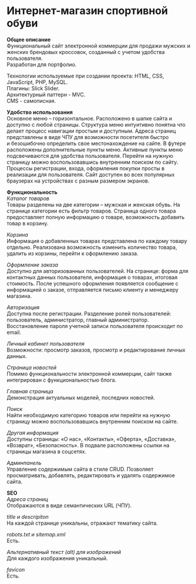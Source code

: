 # Интернет-магазин спортивной обуви


**Общее описание**  
Функциональный сайт электронной коммерции для продажи мужских и женских брендовых кроссовок, созданный с учетом удобства пользователя.  
Разработан для портфолио.

Технологии используемые при создании проекта: HTML, CSS, JavaScript, PHP, MySQL.  
Плагины: Slick  Slider.  
Архитектурный паттерн - MVC.  
CMS - самописная.

**Удобство использования**  
Основное меню – горизонтальное. 
Расположено в шапке сайта и доступно с любой страницы. 
Структура меню интуитивно понятна что делает процесс навигации простым и доступным. 
Адреса страниц представлены в виде ЧПУ для возможности посетителя быстро и безошибочно определить свое местонахождение на сайте.
В футере расположены дополнительные пункты меню. 
Активные пункты меню подсвечиваются для удобства пользователя.
Перейти на нужную страницу можно воспользовавшись внутренним поиском по сайту.
Процессы регистрации, входа, оформления покупки просты в реализации для пользователя.
Сайт доступен во всех популярных браузерах на устройствах с разным размером экранов.

**Функциональность**  
*Каталог товаров*  
Товары разделены на две категории – мужская и женская обувь. На странице категории есть фильтр товаров. 
Страница одного товара предоставляет полную информацию о товаре, возможность добавить товар в корзину.

*Корзина*  
Информация о добавленных товарах представлена по каждому товару отдельно.
Реализована возможность изменить количество товара, удалить из корзины, перейти к оформлению заказа.

*Оформление заказа*  
Доступно для авторизованных пользователей.
На странице: форма для контактных данных пользователя, информация о товарах, итоговая стоимость. 
После успешного оформления появляется сообщение с информацией о заказе, отправляется письмо клиенту и менеджеру магазина.

*Авторизация*  
Доступна после регистрации.
Разделение ролей пользователей: пользователь, администратор, главный администратор.
Восстановление пароля учетной записи пользователя происходит по email.

*Личный кабинет пользователя*  
Возможности: просмотр заказов, просмотр и редактирование личных данных.

*Страница новостей*  
Помимо функциональности электронной коммерции, сайт также интегрирован с функциональностью блога.

*Главная страница*  
Демонстрация актуальных моделей, последних новостей.

*Поиск*  
Найти необходимую категорию товаров или перейти на нужную страницу можно воспользовавшись внутренним поиском на сайте.

*Другая информация*  
Доступны страницы: «О нас», «Контакты», «Оферта», «Доставка», «Возврат», «Безопасность».
В подвале расположены ссылки на страницы магазина в соцсетях.

*Админпанель*  
Управление содержимым сайта в стиле CRUD.
Позволяет просматривать, добавлять, редактировать и удалять содержимое сайта.

**SEO**  
*Адреса страниц*  
Отображаются в виде семантических URL (ЧПУ).

*title и descripiton*  
На каждой странице уникальны, отражают тематику сайта.

*robots.txt и sitemap.xml*  
Есть.

*Альтернативный текст (alt) для изображений*  
Для каждого изображения уникальный.

*favicon*  
Есть.
